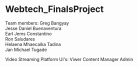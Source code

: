 # Webtech_FinalsProject
Team members:
Greg Bangyay  
Jesse Daniel Buenaventura  
Earl Jems Constantino  
Ron Saludares  
Helaena Mhaecaika Tadina  
Jan Michael Tugade  

Video Streaming Platform
UI's:
Viwer 
Content Manager
Admin
